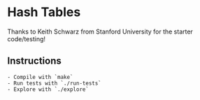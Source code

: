 # Hash Tables
Thanks to Keith Schwarz from Stanford University for the starter code/testing!

## Instructions
	- Compile with `make`
	- Run tests with `./run-tests`
	- Explore with `./explore`
